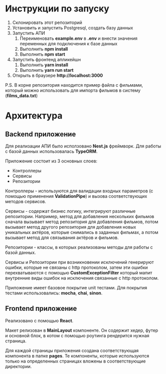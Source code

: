# Инструкции по запуску

1. Склонировать этот репозиторий
2. Установить и запустить Postgresql, создать базу данных
3. Запустить АПИ
   1. Переименовать **example.env** в **.env** и внести значения переменных для подключения к базе данных
   2. Выполнить **npm install**
   3. Выполнить **npm start**
4. Запустить фронтенд апликейшн
   1. Выполнить **yarn install**
   2. Выполнить **yarn run start**
5. Открыть в браузере **http://localhost:3000**

P.S. В корне репозитория находится пример файла с фильмами, который можно использовать для импорта фильмов в систему (**films_data.txt**)

# Архитектура

## Backend приложение

Для реализации АПИ было исползовано **Nest.js** фреймворк. Для работы с базой данных использовалась **TypeORM**.

Приложение состоит из 3 основных слоев:

- Контроллеры
- Сервисы
- Репозитории

Контроллеры - используются для валидации входных параметров (с помощью применения **ValidationPipe**) и вызова соответствующих методов сервисов.

Сервисы - содержат бизнес логику, интегрируют различные репозитории. Например, метод для добавления нескольких фильмов сначала вызывает метод репозитория для добавления фильмов, потом вызывает метод другого репозитория для добавления новых уникальных актёров, которые снимались в заданных фильмах, а потом вызывает метод для связывания актёров и фильмов.

Репозитории - классы, в которых реализованы методы для работы с базой данных.

Сервисы и Репозитории при возникновении исключений генерируют ошибки, которые не связаны с http протоколом, затем эти ошибки перехватываются с помощью **CustomExceptionFilter** который мапит внутренние виды ошибок на исключения связанные с http протоколом.

Приложение имеет базовое покрытие unit тестами. Для покрытия тестами использовались: **mocha**, **chai**, **sinon**.

## Frontend приложение

Реализовано с помощью **React**.

Макет релизован в **MainLayout** компоненте. Он содержит хедер, футер и основной блок, в котом с помощью роутинга рендерится нужная страница.

Для каждой страницы приложения создана соответствующая компонента в папке **pages**. Те компоненты, которые используются только на определенных страницах вложены в соответствующие директории.
